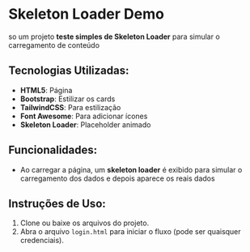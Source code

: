 # Skeleton Loader Demo

so um projeto **teste simples de Skeleton Loader** para simular o carregamento de conteúdo

## Tecnologias Utilizadas:
- **HTML5**: Página
- **Bootstrap**: Estilizar os cards
- **TailwindCSS**: Para estilização
- **Font Awesome**: Para adicionar ícones 
- **Skeleton Loader**: Placeholder animado

## Funcionalidades:
- Ao carregar a página, um **skeleton loader** é exibido para simular o carregamento dos dados e depois aparece os reais dados

## Instruções de Uso:
1. Clone ou baixe os arquivos do projeto.
2. Abra o arquivo `login.html` para iniciar o fluxo (pode ser quaisquer credenciais).


